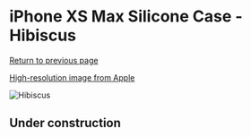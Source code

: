 # iPhone XS Max Silicone Case - Hibiscus

[Return to previous page](/iphone_x)

[High-resolution image from Apple](https://store.storeimages.cdn-apple.com/8756/as-images.apple.com/is/MUJP2?wid=4500&hei=4500&fmt=png)

<div style="width: 512px"><img src="/almost_uncompressed/MUJP2.webp" alt="Hibiscus"></div>

## Under construction
